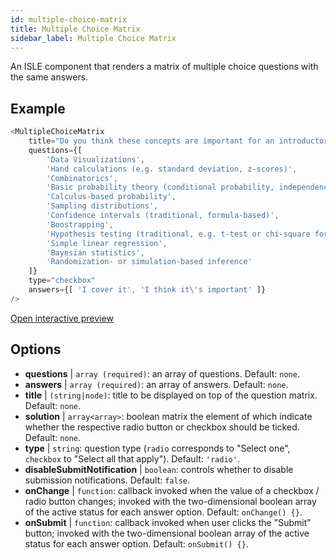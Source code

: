 ```yaml
---
id: multiple-choice-matrix 
title: Multiple Choice Matrix
sidebar_label: Multiple Choice Matrix
---
```


An ISLE component that renders a matrix of multiple choice questions with the same answers.

## Example

``` js
<MultipleChoiceMatrix 
    title="Do you think these concepts are important for an introductory statistics course, and do you (or your department) cover them in your introductory courses?" id="topics" 
    questions={[
        'Data Visualizations',
        'Hand calculations (e.g. standard deviation, z-scores)',
        'Combinatorics',
        'Basic probability theory (conditional probability, independence...)',
        'Calculus-based probability',
        'Sampling distributions',
        'Confidence intervals (traditional, formula-based)',
        'Boostrapping',
        'Hypothesis testing (traditional, e.g. t-test or chi-square formulas and tables)',
        'Simple linear regression',
        'Bayesian statistics',
        'Randomization- or simulation-based inference'
    ]}
    type="checkbox" 
    answers={[ 'I cover it', 'I think it\'s important' ]} 
/>
```

[Open interactive preview](https://isle.heinz.cmu.edu/components/multiple-choice-matrix/)

## Options

* __questions__ | `array (required)`: an array of questions. Default: `none`.
* __answers__ | `array (required)`: an array of answers. Default: `none`.
* __title__ | `(string|node)`: title to be displayed on top of the question matrix. Default: `none`.
* __solution__ | `array<array>`: boolean matrix the element of which indicate whether the respective radio button or checkbox should be ticked. Default: `none`.
* __type__ | `string`: question type (`radio` corresponds to "Select one", `checkbox` to "Select all that apply"). Default: `'radio'`.
* __disableSubmitNotification__ | `boolean`: controls whether to disable submission notifications. Default: `false`.
* __onChange__ | `function`: callback invoked when the value of a checkbox / radio button changes; invoked with the two-dimensional boolean array of the active status for each answer option. Default: `onChange() {}`.
* __onSubmit__ | `function`: callback invoked when user clicks the "Submit" button; invoked with the two-dimensional boolean array of the active status for each answer option. Default: `onSubmit() {}`.
